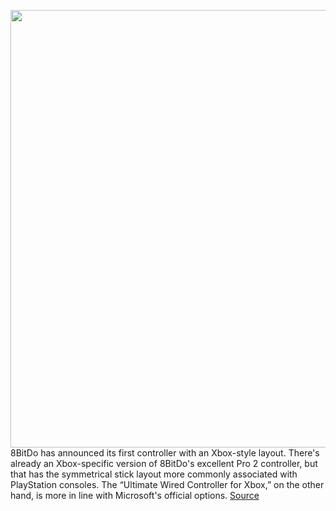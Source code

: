 <img src='https://cdn.vox-cdn.com/thumbor/okkf9i39NTewnmQjruoo64RgXM0=/0x0:2560x1708/1200x800/filters:focal(1076x650:1484x1058)/cdn.vox-cdn.com/uploads/chorus_image/image/70594052/rVnPKr3g.0.jpeg' width='700px' /><br/>
8BitDo has announced its first controller with an Xbox-style layout. There's already an Xbox-specific version of 8BitDo's excellent Pro 2 controller, but that has the symmetrical stick layout more commonly associated with PlayStation consoles. The “Ultimate Wired Controller for Xbox,” on the other hand, is more in line with Microsoft's official options.
<a href='https://www.theverge.com/2022/3/8/22966831/8bitdo-ultimate-wired-controller-for-xbox-announced-price-release-date'> Source <a/>